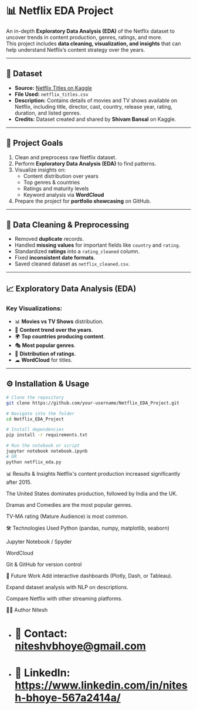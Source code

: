 # 📊 Netflix EDA Project

An in-depth **Exploratory Data Analysis (EDA)** of the Netflix dataset to uncover trends in content production, genres, ratings, and more.  
This project includes **data cleaning, visualization, and insights** that can help understand Netflix’s content strategy over the years.

---

## 📂 Dataset
- **Source:** [Netflix Titles on Kaggle](https://www.kaggle.com/datasets/shivamb/netflix-shows)
- **File Used:** `netflix_titles.csv`
- **Description:** Contains details of movies and TV shows available on Netflix, including title, director, cast, country, release year, rating, duration, and listed genres.
- **Credits:** Dataset created and shared by **Shivam Bansal** on Kaggle.

---

## 🎯 Project Goals
1. Clean and preprocess raw Netflix dataset.
2. Perform **Exploratory Data Analysis (EDA)** to find patterns.
3. Visualize insights on:
   - Content distribution over years
   - Top genres & countries
   - Ratings and maturity levels
   - Keyword analysis via **WordCloud**
4. Prepare the project for **portfolio showcasing** on GitHub.

---

## 🧹 Data Cleaning & Preprocessing
- Removed **duplicate** records.
- Handled **missing values** for important fields like `country` and `rating`.
- Standardized **ratings** into a `rating_cleaned` column.
- Fixed **inconsistent date formats**.
- Saved cleaned dataset as `netflix_cleaned.csv`.

---

## 📈 Exploratory Data Analysis (EDA)
### Key Visualizations:
- 📊 **Movies vs TV Shows** distribution.
- 📅 **Content trend over the years**.
- 🌍 **Top countries producing content**.
- 🎭 **Most popular genres**.
- 🔞 **Distribution of ratings**.
- ☁ **WordCloud** for titles.

---

## ⚙ Installation & Usage
```bash
# Clone the repository
git clone https://github.com/your-username/Netflix_EDA_Project.git

# Navigate into the folder
cd Netflix_EDA_Project

# Install dependencies
pip install -r requirements.txt

# Run the notebook or script
jupyter notebook notebook.ipynb
# OR
python netflix_eda.py
```

📊 Results & Insights
Netflix's content production increased significantly after 2015.

The United States dominates production, followed by India and the UK.

Dramas and Comedies are the most popular genres.

TV-MA rating (Mature Audience) is most common.

🛠 Technologies Used
Python (pandas, numpy, matplotlib, seaborn)

Jupyter Notebook / Spyder

WordCloud

Git & GitHub for version control

🚀 Future Work
Add interactive dashboards (Plotly, Dash, or Tableau).

Expand dataset analysis with NLP on descriptions.

Compare Netflix with other streaming platforms.

👨‍💻 Author
Nitesh
- # 📧 Contact: niteshvbhoye@gmail.com
- # 🔗 LinkedIn: https://www.linkedin.com/in/nitesh-bhoye-567a2414a/
